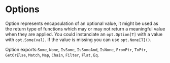# Options

Option represents encapsulation of an optional value, it might be used as the return type of functions which may or may not return a meaningful value when they are applied.
You could instanciate an `opt.Option[T]` with a value with `opt.Some(val)`. If the value is missing you can use `opt.None[T]()`.

Option exports:`Some`, `None`, `IsSome`, `IsSomeAnd`, `IsNone`,  `FromPtr`, `ToPtr`, `GetOrElse`, `Match`, `Map`, `Chain`, `Filter`, `Flat`, `Eq`.
